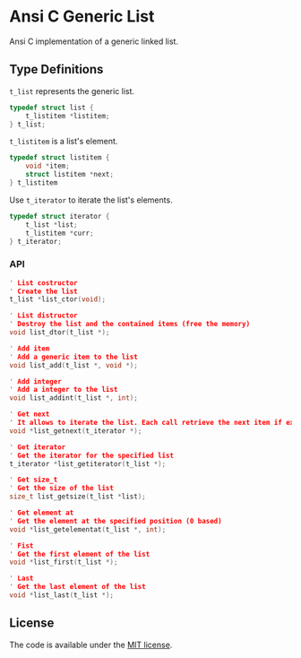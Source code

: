 Ansi C Generic List
====================================================================

Ansi C implementation of a generic linked list.

## Type Definitions
`t_list` represents the generic list.
```C
typedef struct list {
	t_listitem *listitem;
} t_list;
```
`t_listitem` is a list's element.
```C
typedef struct listitem {
	void *item;
	struct listitem *next;
} t_listitem
```

Use `t_iterator` to iterate the list's elements.
```C
typedef struct iterator {
	t_list *list;
	t_listitem *curr;
} t_iterator;
```
### API
```C
' List costructor
' Create the list
t_list *list_ctor(void);

' List distructor
' Destroy the list and the contained items (free the memory)
void list_dtor(t_list *);

' Add item
' Add a generic item to the list
void list_add(t_list *, void *);

' Add integer
' Add a integer to the list
void list_addint(t_list *, int);

' Get next
' It allows to iterate the list. Each call retrieve the next item if exists, NULL otherwise
void *list_getnext(t_iterator *);

' Get iterator
' Get the iterator for the specified list
t_iterator *list_getiterator(t_list *);

' Get size_t
' Get the size of the list
size_t list_getsize(t_list *list);

' Get element at
' Get the element at the specified position (0 based)
void *list_getelementat(t_list *, int);

' Fist
' Get the first element of the list
void *list_first(t_list *);

' Last
' Get the last element of the list
void *list_last(t_list *);
```

## License

The code is available under the [MIT license](LICENSE.txt).
